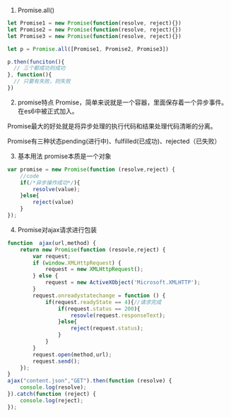1. Promise.all()
```js
let Promise1 = new Promise(function(resolve, reject){})
let Promise2 = new Promise(function(resolve, reject){})
let Promise3 = new Promise(function(resolve, reject){})

let p = Promise.all([Promise1, Promise2, Promise3])

p.then(funciton(){
  // 三个都成功则成功  
}, function(){
  // 只要有失败，则失败 
})
```


2. promise特点
Promise，简单来说就是一个容器，里面保存着一个异步事件。在es6中被正式加入。  


Promise最大的好处就是将异步处理的执行代码和结果处理代码清晰的分离。  


Promise有三种状态pending(进行中)、fulfilled(已成功)、rejected（已失败）

3. 基本用法
promise本质是一个对象
```js
var promise = new Promise(function (resolve,reject) {
    //code
    if(/*异步操作成功*/){
        resolve(value);
    }else{
        reject(value)
    }
});
```

4. Promise对ajax请求进行包装
```js
function  ajax(url,method) {
    return new Promise(function (resovle,reject) {
        var request;
        if (window.XMLHttpRequest) {
            request = new XMLHttpRequest();
        } else {
            request = new ActiveXObject('Microsoft.XMLHTTP');
        }
        request.onreadystatechange = function () {
            if(request.readyState == 4){//请求完成
                if(request.status == 200){
                    resovle(request.responseText);
                }else{
                    reject(request.status);
                }
            }
        }
        request.open(method,url);
        request.send();
    });
}
ajax("content.json","GET").then(function (resolve) {
    console.log(resolve);
}).catch(function (reject) {
    console.log(reject);
});
```
